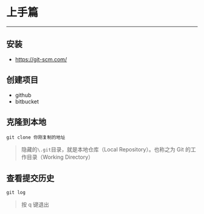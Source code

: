 # 上手篇
---

## 安装

- https://git-scm.com/

## 创建项目

- github
- bitbucket

## 克隆到本地

```
git clone 你刚复制的地址
```

> 隐藏的`\.git`目录，就是本地仓库（Local Repository）。也称之为 Git 的工作目录（Working Directory）

## 查看提交历史

```
git log
```

> 按 q 键退出
